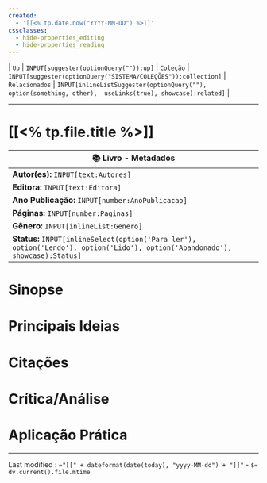 ```yaml
---
created:
  - '[[<% tp.date.now("YYYY-MM-DD") %>]]'
cssclasses:
  - hide-properties_editing
  - hide-properties_reading
---
```


| `Up` | `INPUT[suggester(optionQuery("")):up]`    | `Coleção` | `INPUT[suggester(optionQuery("SISTEMA/COLEÇÕES")):collection]`   | `Relacionados` | `INPUT[inlineListSuggester(optionQuery(""), option(something, other),  useLinks(true), showcase):related]`  |



---
# [[<% tp.file.title %>]] 

|📚 **Livro - Metadados**|
|---|
|**Autor(es):** `INPUT[text:Autores]`|
|**Editora:** `INPUT[text:Editora]`|
|**Ano Publicação:** `INPUT[number:AnoPublicacao]`|
|**Páginas:** `INPUT[number:Paginas]`|
|**Gênero:** `INPUT[inlineList:Genero]`|
|**Status:** `INPUT[inlineSelect(option('Para ler'), option('Lendo'), option('Lido'), option('Abandonado'), showcase):Status]`|



# Sinopse

# Principais Ideias

# Citações

# Crítica/Análise

# Aplicação Prática

---

Last modified :   `="[[" + dateformat(date(today), "yyyy-MM-dd") + "]]"` - `$= dv.current().file.mtime`